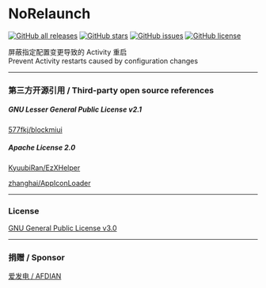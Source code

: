 # NoRelaunch

<a href="https://github.com/Xposed-Modules-Repo/com.yifeplayte.norelaunch/releases"><img alt="GitHub all releases" src="https://img.shields.io/github/downloads/Xposed-Modules-Repo/com.yifeplayte.norelaunch/total?label=Downloads"></a> <a href="https://github.com/YifePlayte/NoRelaunch/stargazers"><img alt="GitHub stars" src="https://img.shields.io/github/stars/YifePlayte/NoRelaunch?style=flat"></a> <a href="https://github.com/YifePlayte/NoRelaunch/issues"><img alt="GitHub issues" src="https://img.shields.io/github/issues/YifePlayte/NoRelaunch"></a> <a href="https://github.com/YifePlayte/NoRelaunch/blob/main/LICENSE"><img alt="GitHub license" src="https://img.shields.io/github/license/YifePlayte/NoRelaunch"></a>

屏蔽指定配置变更导致的 Activity 重启  
Prevent Activity restarts caused by configuration changes

---

### 第三方开源引用 / Third-party open source references

##### GNU Lesser General Public License v2.1

[577fkj/blockmiui](https://github.com/577fkj/blockmiui)

##### Apache License 2.0

[KyuubiRan/EzXHelper](https://github.com/KyuubiRan/EzXHelper)

[zhanghai/AppIconLoader](https://github.com/zhanghai/AppIconLoader)

---

### License

[GNU General Public License v3.0](https://github.com/YifePlayte/NoRelaunch/blob/main/LICENSE)

---

### 捐赠 / Sponsor

[爱发电 / AFDIAN](https://afdian.com/a/YifePlayte)
